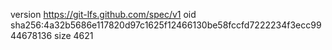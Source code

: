 version https://git-lfs.github.com/spec/v1
oid sha256:4a32b5686e117820d97c1625f12466130be58fccfd7222234f3ecc9944678136
size 4621
